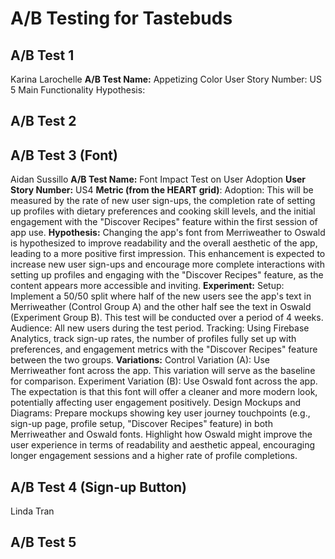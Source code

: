 # A/B Testing for Tastebuds

## A/B Test 1
Karina Larochelle
**A/B Test Name:** Appetizing Color
User Story Number: US 5 Main Functionality
Hypothesis: 

## A/B Test 2

## A/B Test 3 (Font)
Aidan Sussillo
**A/B Test Name:**
Font Impact Test on User Adoption
**User Story Number:**
US4
**Metric (from the HEART grid)**:
Adoption: This will be measured by the rate of new user sign-ups, the completion rate of setting up profiles with dietary preferences and cooking skill levels, and the initial engagement with the "Discover Recipes" feature within the first session of app use.
**Hypothesis:**
Changing the app's font from Merriweather to Oswald is hypothesized to improve readability and the overall aesthetic of the app, leading to a more positive first impression. This enhancement is expected to increase new user sign-ups and encourage more complete interactions with setting up profiles and engaging with the "Discover Recipes" feature, as the content appears more accessible and inviting.
**Experiment:**
Setup: Implement a 50/50 split where half of the new users see the app's text in Merriweather (Control Group A) and the other half see the text in Oswald (Experiment Group B). This test will be conducted over a period of 4 weeks.
Audience: All new users during the test period.
Tracking: Using Firebase Analytics, track sign-up rates, the number of profiles fully set up with preferences, and engagement metrics with the "Discover Recipes" feature between the two groups.
**Variations:**
Control Variation (A): Use Merriweather font across the app. This variation will serve as the baseline for comparison.
Experiment Variation (B): Use Oswald font across the app. The expectation is that this font will offer a cleaner and more modern look, potentially affecting user engagement positively.
Design Mockups and Diagrams:
Prepare mockups showing key user journey touchpoints (e.g., sign-up page, profile setup, "Discover Recipes" feature) in both Merriweather and Oswald fonts. Highlight how Oswald might improve the user experience in terms of readability and aesthetic appeal, encouraging longer engagement sessions and a higher rate of profile completions.


## A/B Test 4 (Sign-up Button)
Linda Tran

## A/B Test 5


